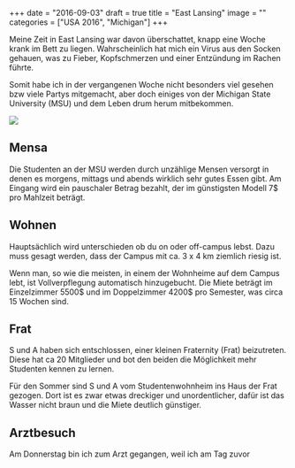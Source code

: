 +++
date = "2016-09-03"
draft = true
title = "East Lansing"
image = ""
categories = ["USA 2016", "Michigan"]
+++

Meine Zeit in East Lansing war davon
überschattet, knapp eine Woche krank im
Bett zu liegen. 
Wahrscheinlich hat mich ein Virus 
aus den Socken gehauen, was zu Fieber,
Kopfschmerzen und einer Entzündung
im Rachen führte. 

Somit habe ich in der vergangenen Woche
nicht besonders viel gesehen bzw viele
Partys mitgemacht, aber doch
einiges von der Michigan State
University (MSU) und dem Leben drum herum
mitbekommen. 

![](/images/2016-08-00_.jpg)

## Mensa

Die Studenten an der MSU werden durch 
unzählige Mensen versorgt in denen 
es morgens, mittags und abends wirklich
sehr gutes Essen gibt. 
Am Eingang wird ein pauschaler Betrag
bezahlt, der im günstigsten Modell 7$
pro Mahlzeit beträgt. 

## Wohnen

Hauptsächlich wird unterschieden ob du
on oder off-campus lebst. 
Dazu muss gesagt werden, dass der Campus
mit ca. 3 x 4 km ziemlich riesig ist. 

Wenn man, so wie die meisten, in einem 
der Wohnheime auf dem Campus lebt,
ist Vollverpflegung automatisch hinzugebucht. 
Die Miete beträgt im Einzelzimmer 5500$ und 
im Doppelzimmer 4200$ pro Semester,
was circa 15 Wochen sind. 

## Frat

S und A haben sich entschlossen, einer kleinen
Fraternity (Frat) beizutreten. 
Diese hat ca 20 Mitglieder und bot den beiden
die Möglichkeit mehr Studenten kennen zu lernen. 

Für den Sommer sind S und A vom 
Studentenwohnheim ins Haus der Frat gezogen. 
Dort ist es zwar etwas dreckiger und 
unordentlicher, dafür ist das Wasser nicht
braun und die Miete deutlich günstiger. 

## Arztbesuch

Am Donnerstag bin ich zum Arzt gegangen,
weil ich am Tag zuvor 
